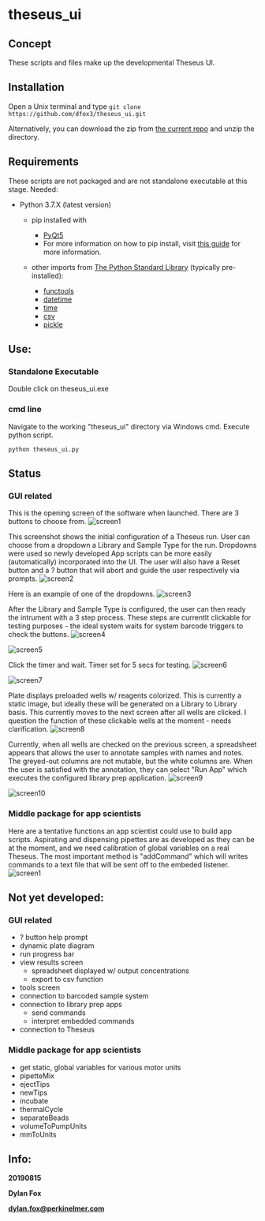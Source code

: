 # theseus_ui

## Concept
These scripts and files make up the developmental Theseus UI. 


## Installation

Open a Unix terminal and type `git clone https://github.com/dfox3/theseus_ui.git`

Alternatively, you can download the zip from [the current repo](https://github.com/dfox3/theseus_ui) and unzip the directory.

## Requirements

These scripts are not packaged and are not standalone executable at this stage. 
Needed:
 - Python 3.7.X (latest version)
    - pip installed with
        - [PyQt5](https://pypi.org/project/PyQt5/)
        - For more information on how to pip install, visit [this guide](https://packaging.python.org/tutorials/installing-packages/#ensure-you-can-run-pip-from-the-command-line) for more information.


     - other imports from [The Python Standard Library](https://docs.python.org/2/library/) (typically pre-installed):
        - [functools](https://docs.python.org/3/library/functools.html)
        - [datetime](https://docs.python.org/3/library/datetime.html)
        - [time](https://docs.python.org/3/library/time.html)
        - [csv](https://docs.python.org/3/library/csv.html)
        - [pickle](https://docs.python.org/3/library/pickle.html)

## Use:
### Standalone Executable
Double click on theseus_ui.exe

### cmd line
Navigate to the working "theseus_ui" directory via Windows cmd.
Execute python script.

```
python theseus_ui.py
```

## Status

### GUI related
This is the opening screen of the software when launched. There are 3 buttons to choose from.
![screen1](screenshots/20190813/screen1.png)

This screenshot shows the initial configuration of a Theseus run. User can choose from a dropdown a Library and Sample Type for the run. Dropdowns were used so newly developed App scripts can be more easily (automatically) incorporated into the UI. The user will also have a Reset button and a ? button that will abort and guide the user respectively via prompts.
![screen2](screenshots/20190813/screen2.png)

Here is an example of one of the dropdowns.
![screen3](screenshots/20190813/screen3.png)

After the Library and Sample Type is configured, the user can then ready the intrument with a 3 step process. These steps are currentlt clickable for testing purposes - the ideal system waits for system barcode triggers to check the buttons.
![screen4](screenshots/20190813/screen4.png)

![screen5](screenshots/20190813/screen5.png)

Click the timer and wait. Timer set for 5 secs for testing.
![screen6](screenshots/20190813/screen6.png)

![screen7](screenshots/20190813/screen7.png)

Plate displays preloaded wells w/ reagents colorized. This is currently a static image, but ideally these will be generated on a Library to Library basis. This currently moves to the next screen after all wells are clicked. I question the function of these clickable wells at the moment - needs clarification.
![screen8](screenshots/20190813/screen8.png)

Currently, when all wells are checked on the previous screen, a spreadsheet appears that allows the user to annotate samples with names and notes. The greyed-out columns are not mutable, but the white columns are. When the user is satisfied with the annotation, they can select "Run App" which executes the configured library prep application.
![screen9](screenshots/20190813/screen9.png)

![screen10](screenshots/20190813/screen10.png)



### Middle package for app scientists
Here are a tentative functions an app scientist could use to build app scripts. Aspirating and dispensing pipettes are as developed as they can be at the moment, and we need calibration of global variables on a real Theseus. The most important method is "addCommand" which will writes commands to a text file that will be sent off to the embeded listener. 
![screen1](screenshots/20190814/screen1.png)



## Not yet developed:
### GUI related
 - ? button help prompt
 - dynamic plate diagram
 - run progress bar
 - view results screen
    - spreadsheet displayed w/ output concentrations
    - export to csv function
 - tools screen
 - connection to barcoded sample system
 - connection to library prep apps
    - send commands
    - interpret embedded commands
 - connection to Theseus

### Middle package for app scientists
 - get static, global variables for various motor units
 - pipetteMix
 - ejectTips
 - newTips
 - incubate
 - thermalCycle
 - separateBeads
 - volumeToPumpUnits
 - mmToUnits


## Info:

**20190815**

**Dylan Fox**

**dylan.fox@perkinelmer.com**
